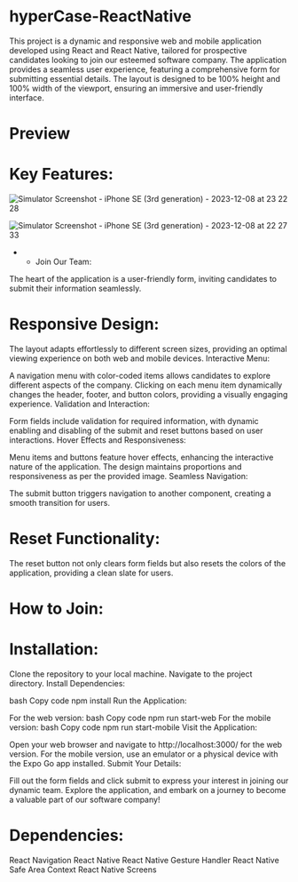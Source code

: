 # hyperCase-ReactNative
This project is a dynamic and responsive web and mobile application developed using React and React Native, tailored for prospective candidates looking to join our esteemed software company. The application provides a seamless user experience, featuring a comprehensive form for submitting essential details. The layout is designed to be 100% height and 100% width of the viewport, ensuring an immersive and user-friendly interface.
# Preview

# Key Features:
![Simulator Screenshot - iPhone SE (3rd generation) - 2023-12-08 at 23 22 28](https://github.com/disconnectuss/CaseHyper-ReactNative/assets/129686850/81728ea3-9630-4bad-a65f-b7c5808c535b)

![Simulator Screenshot - iPhone SE (3rd generation) - 2023-12-08 at 22 27 33](https://github.com/disconnectuss/CaseHyper-ReactNative/assets/129686850/272d429a-ec40-4114-af9a-a7205f603437)


- - Join Our Team:

The heart of the application is a user-friendly form, inviting candidates to submit their information seamlessly.

# Responsive Design:

The layout adapts effortlessly to different screen sizes, providing an optimal viewing experience on both web and mobile devices.
Interactive Menu:

A navigation menu with color-coded items allows candidates to explore different aspects of the company. Clicking on each menu item dynamically changes the header, footer, and button colors, providing a visually engaging experience.
Validation and Interaction:

Form fields include validation for required information, with dynamic enabling and disabling of the submit and reset buttons based on user interactions.
Hover Effects and Responsiveness:

Menu items and buttons feature hover effects, enhancing the interactive nature of the application. The design maintains proportions and responsiveness as per the provided image.
Seamless Navigation:

The submit button triggers navigation to another component, creating a smooth transition for users.

# Reset Functionality:

The reset button not only clears form fields but also resets the colors of the application, providing a clean slate for users.

# How to Join:

# Installation:

Clone the repository to your local machine.
Navigate to the project directory.
Install Dependencies:

bash
Copy code
npm install
Run the Application:

For the web version:
bash
Copy code
npm run start-web
For the mobile version:
bash
Copy code
npm run start-mobile
Visit the Application:

Open your web browser and navigate to http://localhost:3000/ for the web version.
For the mobile version, use an emulator or a physical device with the Expo Go app installed.
Submit Your Details:

Fill out the form fields and click submit to express your interest in joining our dynamic team.
Explore the application, and embark on a journey to become a valuable part of our software company!

# Dependencies:
React Navigation
React Native
React Native Gesture Handler
React Native Safe Area Context
React Native Screens


